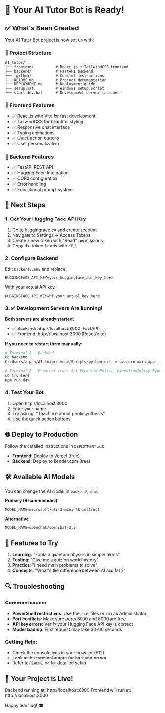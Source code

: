 # 🎉 Your AI Tutor Bot is Ready!

## ✅ What's Been Created

Your AI Tutor Bot project is now set up with:

### 📁 Project Structure
```
AI_tutor/
├── frontend/          # React.js + TailwindCSS frontend
├── backend/           # FastAPI backend
├── .github/           # Copilot instructions
├── README.md          # Project documentation
├── DEPLOYMENT.md      # Deployment guide
├── setup.bat          # Windows setup script
└── start-dev.bat      # Development server launcher
```

### 🎨 Frontend Features
- ✅ React.js with Vite for fast development
- ✅ TailwindCSS for beautiful styling
- ✅ Responsive chat interface
- ✅ Typing animations
- ✅ Quick action buttons
- ✅ User personalization

### 🚀 Backend Features  
- ✅ FastAPI REST API
- ✅ Hugging Face Integration
- ✅ CORS configuration
- ✅ Error handling
- ✅ Educational prompt system

## 🔧 Next Steps

### 1. Get Your Hugging Face API Key
1. Go to [huggingface.co](https://huggingface.co) and create account
2. Navigate to Settings → Access Tokens
3. Create a new token with "Read" permissions
4. Copy the token (starts with `hf_`)

### 2. Configure Backend
Edit `backend\.env` and replace:
```
HUGGINGFACE_API_KEY=your_huggingface_api_key_here
```
With your actual API key:
```
HUGGINGFACE_API_KEY=hf_your_actual_key_here
```

### 3. ✅ Development Servers Are Running!

**Both servers are already started:**
- ✅ Backend: http://localhost:8000 (FastAPI)
- ✅ Frontend: http://localhost:3000 (React/Vite)

**If you need to restart them manually:**
```powershell
# Terminal 1 - Backend
cd backend
C:/Users/arpan/AI_tutor/.venv/Scripts/python.exe -m uvicorn main:app --reload --port 8000

# Terminal 2 - Frontend (run: Set-ExecutionPolicy -ExecutionPolicy Bypass -Scope Process first)
cd frontend
npm run dev
```

### 4. Test Your Bot
1. Open http://localhost:3000
2. Enter your name
3. Try asking: "Teach me about photosynthesis"
4. Use the quick action buttons

## 🌐 Deploy to Production

Follow the detailed instructions in `DEPLOYMENT.md`:
- **Frontend**: Deploy to Vercel (free)
- **Backend**: Deploy to Render.com (free)

## 🛠 Available AI Models

You can change the AI model in `backend\.env`:

**Primary (Recommended)**:
```
MODEL_NAME=microsoft/phi-3-mini-4k-instruct
```

**Alternative**:
```
MODEL_NAME=openchat/openchat-3.5
```

## 🎯 Features to Try

1. **Learning**: "Explain quantum physics in simple terms"
2. **Testing**: "Give me a quiz on world history"  
3. **Practice**: "I need math problems to solve"
4. **Concepts**: "What's the difference between AI and ML?"

## 🔍 Troubleshooting

### Common Issues:
- **PowerShell restrictions**: Use the `.bat` files or run as Administrator
- **Port conflicts**: Make sure ports 3000 and 8000 are free
- **API key errors**: Verify your Hugging Face API key is correct
- **Model loading**: First request may take 30-60 seconds

### Getting Help:
- Check the console logs in your browser (F12)
- Look at the terminal output for backend errors
- Refer to `README.md` for detailed setup

## 🚀 Your Project is Live!

Backend running at: http://localhost:8000
Frontend will run at: http://localhost:3000

Happy learning! 🎓
